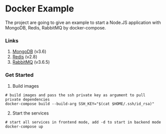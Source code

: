 # Docker Example

The project are going to give an example to start a Node.JS application with MongoDB, Redis, RabbitMQ by docker-compose.

### Links

1.  [MongoDB](http://www.mongodb.com) (v3.6)
2.  [Redis](http://redis.io) (v2.8)
3.  [RabbitMQ](https://www.rabbitmq.com) (v3.6.5)

### Get Started

1. Build images

```shell
# build images and pass the ssh private key as argument to pull private dependencies
docker-compose build --build-arg SSH_KEY="$(cat $HOME/.ssh/id_rsa)"
```

2. Start the services

```shell
# start all services in frontend mode, add -d to start in backend mode
docker-compose up
```